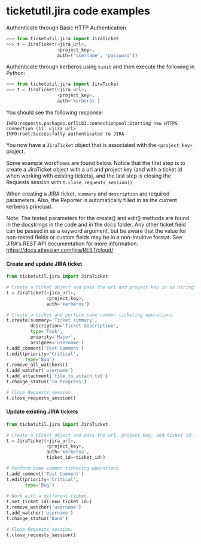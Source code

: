 # ticketutil.jira code examples

Authenticate through Basic HTTP Authentication

```python
>>> from ticketutil.jira import JiraTicket
>>> t = JiraTicket(<jira_url>,
                   <project_key>,
                   auth=('username', 'password'))
```

Authenticate through kerberos using `kinit` and then execute the 
following in Python:

```python
>>> from ticketutil.jira import JiraTicket
>>> t = JiraTicket(<jira_url>, 
                   <project_key>,
                   auth='kerberos')
```

You should see the following response:

```
INFO:requests.packages.urllib3.connectionpool:Starting new HTTPS connection (1): <jira_url>
INFO:root:Successfully authenticated to JIRA
```

You now have a `JiraTicket` object that is associated with the 
`<project_key>` project.

Some example workflows are found below. Notice that the first step is to
create a JiraTicket object with a url and project key (and with a ticket
id when working with existing tickets), and the last step is closing the 
Requests session with `t.close_requests_session()`.

When creating a JIRA ticket, `summary` and `description` are 
required parameters. Also, the Reporter is automatically filled in as
the current kerberos principal.

Note: The tested parameters for the create() and edit() methods are
found in the docstrings in the code and in the docs folder. Any other 
ticket field can be passed in as a keyword argument, but be aware that
the value for non-tested fields or custom fields may be in a 
non-intuitive format. See JIRA's REST API documentation for more 
information: 
https://docs.atlassian.com/jira/REST/cloud/

#### Create and update JIRA ticket
```python
from ticketutil.jira import JiraTicket

# Create a ticket object and pass the url and project key in as strings.
t = JiraTicket(<jira_url>, 
               <project_key>,
               auth='kerberos')

# Create a ticket and perform some common ticketing operations.
t.create(summary='Ticket summary',
         description='Ticket description',
         type='Task',
         priority='Major',
         assignee='username')
t.add_comment('Test Comment')
t.edit(priority='Critical',
       type='Bug')
t.remove_all_watchers()
t.add_watcher('username')
t.add_attachment('file_to_attach.txt')
t.change_status('In Progress')

# Close Requests session.
t.close_requests_session()
```

#### Update existing JIRA tickets
```python
from ticketutil.jira import JiraTicket

# Create a ticket object and pass the url, project key, and ticket id in as strings.
t = JiraTicket(<jira_url>,
               <project_key>, 
               auth='kerberos',
               ticket_id=<ticket_id>)

# Perform some common ticketing operations.
t.add_comment('Test Comment')
t.edit(priority='Critical',
       type='Bug')
       
# Work with a different ticket.
t.set_ticket_id(<new_ticket_id>)
t.remove_watcher('username')
t.add_watcher('username')
t.change_status('Done')

# Close Requests session.
t.close_requests_session()
```
